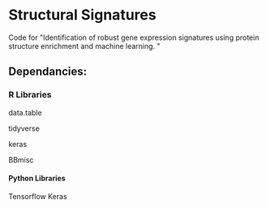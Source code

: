 # Structural Signatures
Code for "Identification of robust gene expression signatures using protein structure enrichment and machine learning. "

## Dependancies: 

### R Libraries

data.table

tidyverse

keras

BBmisc  

#### Python Libraries 

Tensorflow 
Keras 